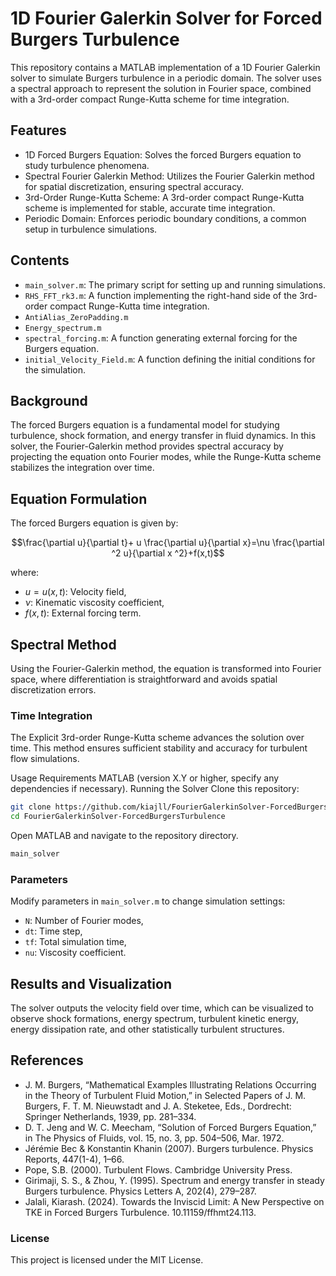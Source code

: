 # 1D Fourier Galerkin Solver for Forced Burgers Turbulence
This repository contains a MATLAB implementation of a 1D Fourier Galerkin solver to simulate Burgers turbulence in a periodic domain. The solver uses a spectral approach to represent the solution in Fourier space, combined with a 3rd-order compact Runge-Kutta scheme for time integration.

## Features
* 1D Forced Burgers Equation: Solves the forced Burgers equation to study turbulence phenomena.
* Spectral Fourier Galerkin Method: Utilizes the Fourier Galerkin method for spatial discretization, ensuring spectral accuracy.
* 3rd-Order Runge-Kutta Scheme: A 3rd-order compact Runge-Kutta scheme is implemented for stable, accurate time integration.
* Periodic Domain: Enforces periodic boundary conditions, a common setup in turbulence simulations.
## Contents
* `main_solver.m`: The primary script for setting up and running simulations.
* `RHS_FFT_rk3.m`: A function implementing the right-hand side of the 3rd-order compact Runge-Kutta time integration.
* `AntiAlias_ZeroPadding.m`
* `Energy_spectrum.m`
* `spectral_forcing.m`: A function generating external forcing for the Burgers equation.
* `initial_Velocity_Field.m`: A function defining the initial conditions for the simulation.
## Background
The forced Burgers equation is a fundamental model for studying turbulence, shock formation, and energy transfer in fluid dynamics. In this solver, the Fourier-Galerkin method provides spectral accuracy by projecting the equation onto Fourier modes, while the Runge-Kutta scheme stabilizes the integration over time.

## Equation Formulation
The forced Burgers equation is given by:

$$\frac{\partial u}{\partial t}+ u \frac{\partial u}{\partial x}=\nu \frac{\partial ^2 u}{\partial x ^2}+f(x,t)$$

where:
* $u=u(x,t)$: Velocity field,
* $\nu$: Kinematic viscosity coefficient,
* $f(x,t)$: External forcing term.
## Spectral Method
Using the Fourier-Galerkin method, the equation is transformed into Fourier space, where differentiation is straightforward and avoids spatial discretization errors.

### Time Integration
The Explicit 3rd-order Runge-Kutta scheme advances the solution over time. This method ensures sufficient stability and accuracy for turbulent flow simulations.

Usage
Requirements
MATLAB (version X.Y or higher, specify any dependencies if necessary).
Running the Solver
Clone this repository:

```bash
git clone https://github.com/kiajll/FourierGalerkinSolver-ForcedBurgersTurbulence.git
cd FourierGalerkinSolver-ForcedBurgersTurbulence
```

Open MATLAB and navigate to the repository directory.
```bash
main_solver
```
### Parameters
Modify parameters in `main_solver.m` to change simulation settings:

* `N`: Number of Fourier modes,
* `dt`: Time step,
* `tf`: Total simulation time,
* `nu`: Viscosity coefficient.
## Results and Visualization
The solver outputs the velocity field over time, which can be visualized to observe shock formations, energy spectrum, turbulent kinetic energy, energy dissipation rate, and other statistically turbulent structures. 

## References
* J. M. Burgers, “Mathematical Examples Illustrating Relations Occurring in the Theory of Turbulent Fluid Motion,” in Selected Papers of J. M. Burgers, F. T. M. Nieuwstadt and J. A. Steketee, Eds., Dordrecht: Springer Netherlands, 1939, pp. 281–334.
* D. T. Jeng and W. C. Meecham, “Solution of Forced Burgers Equation,” in The Physics of Fluids, vol. 15, no. 3, pp. 504–506, Mar. 1972.
* Jérémie Bec & Konstantin Khanin (2007). Burgers turbulence. Physics Reports, 447(1-4), 1–66.
* Pope, S.B. (2000). Turbulent Flows. Cambridge University Press.
* Girimaji, S. S., & Zhou, Y. (1995). Spectrum and energy transfer in steady Burgers turbulence. Physics Letters A, 202(4), 279–287.
* Jalali, Kiarash. (2024). Towards the Inviscid Limit: A New Perspective on TKE in Forced Burgers Turbulence. 10.11159/ffhmt24.113. 
### License
This project is licensed under the MIT License.
